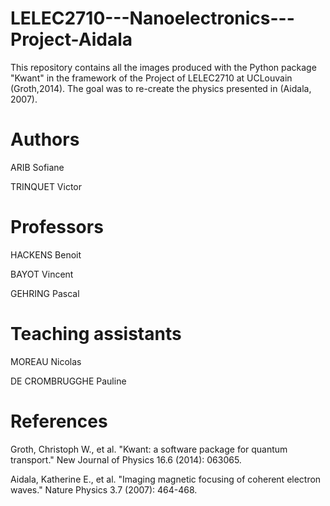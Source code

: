 # LELEC2710---Nanoelectronics---Project-Aidala
This repository contains all the images produced with the Python package "Kwant" in the framework of the Project of LELEC2710 at UCLouvain (Groth,2014). The goal was to re-create the physics presented in (Aidala, 2007).

# Authors

ARIB Sofiane

TRINQUET Victor

# Professors

HACKENS Benoit

BAYOT Vincent

GEHRING Pascal

# Teaching assistants

MOREAU Nicolas

DE CROMBRUGGHE Pauline

# References
Groth, Christoph W., et al. "Kwant: a software package for quantum transport." New Journal of Physics 16.6 (2014): 063065.

Aidala, Katherine E., et al. "Imaging magnetic focusing of coherent electron waves." Nature Physics 3.7 (2007): 464-468.

